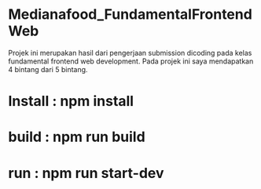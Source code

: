 # Medianafood_FundamentalFrontendWeb

Projek ini merupakan hasil dari pengerjaan submission dicoding pada kelas fundamental frontend web development. Pada projek ini saya mendapatkan 4 bintang dari 5 bintang.

# Install : npm install

# build : npm run build

# run : npm run start-dev

